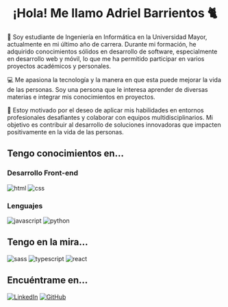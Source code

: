 <h1 align="center">¡Hola! Me llamo Adriel Barrientos 🐈</h1>
<p>📖 Soy estudiante de Ingeniería en Informática en la Universidad Mayor, actualmente en mi último año de carrera. Durante mi formación, he adquirido conocimientos sólidos en desarrollo de software, especialmente en desarrollo web y móvil, lo que me ha permitido participar en varios proyectos académicos y personales.

💻 Me apasiona la tecnología y la manera en que esta puede mejorar la vida de las personas. Soy una persona que le interesa aprender de diversas materias e integrar mis conocimientos en proyectos.

🌟 Estoy motivado por el deseo de aplicar mis habilidades en entornos profesionales desafiantes y colaborar con equipos multidisciplinarios. Mi objetivo es contribuir al desarrollo de soluciones innovadoras que impacten positivamente en la vida de las personas.</p>

## Tengo conocimientos en...
### Desarrollo Front-end
![html](https://img.shields.io/badge/HTML5-E34F26?style=for-the-badge&logo=html5&logoColor=white)
![css](https://img.shields.io/badge/CSS3-1572B6?style=for-the-badge&logo=css3&logoColor=white)
<!--![flutter](https://img.shields.io/badge/Flutter-28B6F6?style=for-the-badge&logo=flutter&logoColor=white)-->
<!--### Desarrollo back-end
![nodejs](https://img.shields.io/badge/Node.js-43853D?style=for-the-badge&logo=node.js&logoColor=white)
![expressjs](https://img.shields.io/badge/Express.js-404D59?style=for-the-badge)
![firebase](https://img.shields.io/badge/Firebase-ffaa00?style=for-the-badge&logo=Firebase&logoColor=white)-->
### Lenguajes
![javascript](https://img.shields.io/badge/JavaScript-323330?style=for-the-badge&logo=javascript&logoColor=F7DF1E)
![python](https://img.shields.io/badge/Python-3776AB?style=for-the-badge&logo=python&logoColor=white)
<!--![dart](https://img.shields.io/badge/Dart-28B6F6?style=for-the-badge&logo=dart&logoColor=white)-->
## Tengo en la mira...
![sass](https://img.shields.io/badge/SASS-CC6699?style=for-the-badge&logo=sass&logoColor=white)
![typescript](https://img.shields.io/badge/TypeScript-3178C6?style=for-the-badge&logo=typescript&logoColor=white)
![react](https://img.shields.io/badge/React-20232A?style=for-the-badge&logo=react&logoColor=61DAFB)
## Encuéntrame en...
[![LinkedIn](https://img.shields.io/badge/LinkedIn-0A66C2?style=for-the-badge&logo=linkedin&logoColor=white)](https://linkedin.com/in/AdrielGBM/)
[![GitHub](https://img.shields.io/badge/GitHub-181717?style=for-the-badge&logo=github&logoColor=white)](https://github.com/AdrielGBM)
